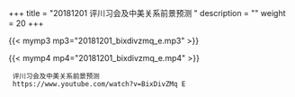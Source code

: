 +++
title = "20181201  评川习会及中美关系前景预测 "
description = ""
weight = 20
+++

{{< mymp3 mp3="20181201_bixdivzmq_e.mp3" >}}

{{< mymp4 mp4="20181201_bixdivzmq_e.mp4" >}}

     评川习会及中美关系前景预测 
     https://www.youtube.com/watch?v=BixDivZMq E 
     

